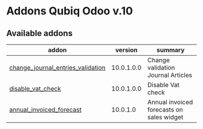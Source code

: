 Addons Qubiq Odoo v.10
=============================

[//]: # (addons)

Available addons
----------------
addon | version | summary
--- | --- | ---
[change_journal_entries_validation](change_journal_entries_validation/) | 10.0.1.0.0 | Change validation Journal Articles
[disable_vat_check](disable_vat_check/) | 10.0.1.0.0 | Disable Vat check
[annual_invoiced_forecast](annual_invoiced_forecast/) | 10.0.1.0 | Annual invoiced forecasts on sales widget

[//]: # (end addons)
